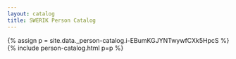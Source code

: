 ```yaml
---
layout: catalog
title: SWERIK Person Catalog
---
```

{% assign p = site.data._person-catalog.i-EBumKGJYNTwywfCXk5HpcS %}
{% include person-catalog.html p=p %}


